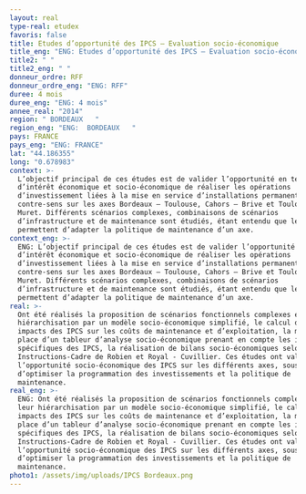 ```yaml
---
layout: real
type-real: etudex
favoris: false
title: Etudes d’opportunité des IPCS – Evaluation socio-économique
title_eng: "ENG: Etudes d’opportunité des IPCS – Evaluation socio-économique"
title2: " "
title2_eng: " "
donneur_ordre: RFF
donneur_ordre_eng: "ENG: RFF"
duree: 4 mois
duree_eng: "ENG: 4 mois"
annee_real: "2014"
region: " BORDEAUX   "
region_eng: "ENG:  BORDEAUX   "
pays: FRANCE
pays_eng: "ENG: FRANCE"
lat: "44.186355"
long: "0.678983"
context: >-
  L’objectif principal de ces études est de valider l’opportunité en termes
  d’intérêt économique et socio-économique de réaliser les opérations
  d’investissement liées à la mise en service d’installations permanentes de
  contre-sens sur les axes Bordeaux – Toulouse, Cahors – Brive et Toulouse -
  Muret. Différents scénarios complexes, combinaisons de scénarios
  d’infrastructure et de maintenance sont étudiés, étant entendu que les IPCS
  permettent d’adapter la politique de maintenance d’un axe.
context_eng: >-
  ENG: L’objectif principal de ces études est de valider l’opportunité en termes
  d’intérêt économique et socio-économique de réaliser les opérations
  d’investissement liées à la mise en service d’installations permanentes de
  contre-sens sur les axes Bordeaux – Toulouse, Cahors – Brive et Toulouse -
  Muret. Différents scénarios complexes, combinaisons de scénarios
  d’infrastructure et de maintenance sont étudiés, étant entendu que les IPCS
  permettent d’adapter la politique de maintenance d’un axe.
real: >-
  Ont été réalisés la proposition de scénarios fonctionnels complexes et leur
  hiérarchisation par un modèle socio-économique simplifié, le calcul des
  impacts des IPCS sur les coûts de maintenance et d’exploitation, la mise en
  place d’un tableur d’analyse socio-économique prenant en compte les impacts
  spécifiques des IPCS, la réalisation de bilans socio-économiques selon les
  Instructions-Cadre de Robien et Royal - Cuvillier. Ces études ont validé
  l’opportunité socio-économique des IPCS sur les différents axes, sous réserve
  d’optimiser la programmation des investissements et la politique de
  maintenance.
real_eng: >-
  ENG: Ont été réalisés la proposition de scénarios fonctionnels complexes et
  leur hiérarchisation par un modèle socio-économique simplifié, le calcul des
  impacts des IPCS sur les coûts de maintenance et d’exploitation, la mise en
  place d’un tableur d’analyse socio-économique prenant en compte les impacts
  spécifiques des IPCS, la réalisation de bilans socio-économiques selon les
  Instructions-Cadre de Robien et Royal - Cuvillier. Ces études ont validé
  l’opportunité socio-économique des IPCS sur les différents axes, sous réserve
  d’optimiser la programmation des investissements et la politique de
  maintenance.
photo1: /assets/img/uploads/IPCS Bordeaux.png
---
```

